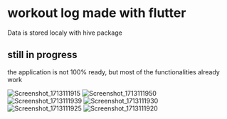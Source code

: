 # workout log made with flutter

Data is stored localy with hive package

## still in progress

the application is not 100% ready, but most of the functionalities already work


![Screenshot_1713111915](https://github.com/poteznyszymon/workout_tracker/assets/77408864/02f4bc62-da17-48be-b7a8-2d04a83aa026)
![Screenshot_1713111950](https://github.com/poteznyszymon/workout_tracker/assets/77408864/1dc1c055-cdcb-48d4-8686-5131f779bc53)
![Screenshot_1713111939](https://github.com/poteznyszymon/workout_tracker/assets/77408864/7997635a-f07e-4d81-80c6-92e73b641f62)
![Screenshot_1713111930](https://github.com/poteznyszymon/workout_tracker/assets/77408864/70379809-28dd-444c-b573-63ecea82031f)
![Screenshot_1713111925](https://github.com/poteznyszymon/workout_tracker/assets/77408864/58131332-36ce-4801-ad83-eb56a5599984)
![Screenshot_1713111920](https://github.com/poteznyszymon/workout_tracker/assets/77408864/12be7f2e-2d51-4baa-951f-ea885e0f0174)
